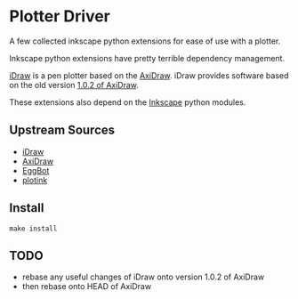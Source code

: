 # Plotter Driver

A few collected inkscape python extensions for ease of use with a plotter.

Inkscape python extensions have pretty terrible dependency management.

[iDraw](https://uunatek.com/product/idraw/) is a pen plotter based on the [AxiDraw](https://www.axidraw.com/). iDraw provides software based on the old version [1.0.2 of AxiDraw](https://github.com/evil-mad/axidraw/releases/tag/v1.0.2).

These extensions also depend on the [Inkscape](https://inkscape.org/en/) python modules.

## Upstream Sources

- [iDraw](https://uunatek.com/product/idraw/)
- [AxiDraw](https://github.com/evil-mad/axidraw)
- [EggBot](https://github.com/evil-mad/EggBot)
- [plotink](https://github.com/evil-mad/plotink)

## Install

`make install`

## TODO

- rebase any useful changes of iDraw onto version 1.0.2 of AxiDraw
- then rebase onto HEAD of AxiDraw
